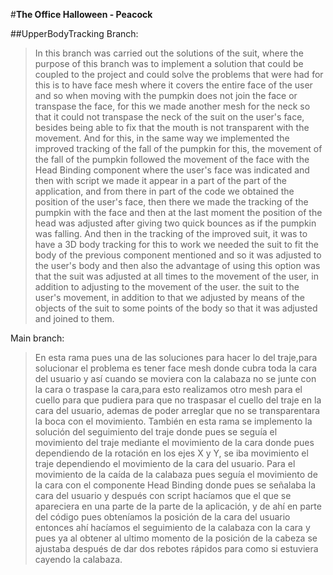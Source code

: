 

#**The Office Halloween - Peacock**

##UpperBodyTracking Branch:
>In this branch was carried out the solutions of the suit, where the purpose of this branch was to implement a solution that could be coupled to the project and could solve the problems that were had for this is to have face mesh 
where it covers the entire face of the user and so when moving with the pumpkin does not join the face or transpase the face, for this we made another mesh for the neck so that it could not transpase the neck of the suit on the user's face, 
besides being able to fix that the mouth is not transparent with the movement. And for this, in the same way we implemented the improved tracking of the fall of the pumpkin for this, the movement of the fall of the pumpkin followed the movement of the face with the Head Binding component
where the user's face was indicated and then with script we made it appear in a part of the part of the application, and from there in part of the code we obtained the position of the user's face, then there we made the tracking of the pumpkin with the face and then at the last moment the position of the head was adjusted 
after giving two quick bounces as if the pumpkin was falling.
And then in the tracking of the improved suit, it was to have a 3D body tracking for this to work we needed the suit to fit the body of the previous component mentioned and so it was adjusted to the user's body and then also the advantage of using this option was that the suit was adjusted at all times to the movement of the user, in addition to adjusting to the movement of the user.
the suit to the user's movement, in addition to that we adjusted by means of the objects of the suit to some points of the body so that it was adjusted and joined to them.

Main branch:
>En esta rama pues una de las soluciones para hacer lo del traje,para solucionar el problema es tener face mesh donde cubra toda la cara del usuario y así cuando se moviera con la calabaza no se junte con la cara o traspase la cara,para esto realizamos otro mesh para el cuello para que pudiera
para que no traspasar el cuello del traje en la cara del usuario, ademas de poder arreglar que no se transparentara la boca con el movimiento.
También en esta rama se implemento la solución del seguimiento del traje donde pues se seguía el movimiento del traje mediante el movimiento de la cara donde pues dependiendo de la rotación en los ejes X y Y, se iba movimiento el traje dependiendo el movimiento de la cara del usuario.
Para el movimiento de la caída de la calabaza pues seguía el movimiento de la cara con el componente Head Binding donde pues se señalaba  la cara del usuario y después con script hacíamos que el que se apareciera en una parte de la parte de la aplicación, y de ahí en parte del código pues obteníamos la posición de la cara del usuario
entonces ahí hacíamos el seguimiento de la calabaza con la cara  y pues ya al obtener al ultimo momento de la posición de la cabeza se ajustaba después de dar dos rebotes rápidos para como si estuviera cayendo la calabaza.